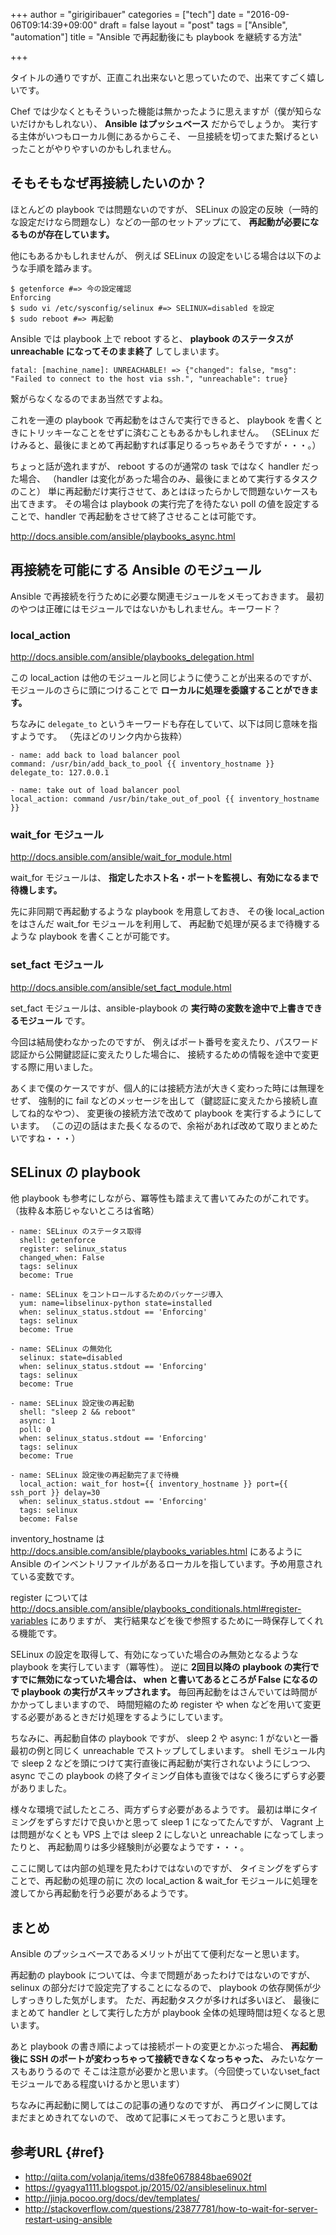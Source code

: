 +++
author = "girigiribauer"
categories = ["tech"]
date = "2016-09-06T09:14:39+09:00"
draft = false
layout = "post"
tags = ["Ansible", "automation"]
title = "Ansible で再起動後にも playbook を継続する方法"

+++

タイトルの通りですが、正直これ出来ないと思っていたので、出来てすごく嬉しいです。

Chef では少なくともそういった機能は無かったように思えますが（僕が知らないだけかもしれない）、
**Ansible はプッシュベース** だからでしょうか。
実行する主体がいつもローカル側にあるからこそ、
一旦接続を切ってまた繋げるといったことがやりやすいのかもしれません。



## そもそもなぜ再接続したいのか？

ほとんどの playbook では問題ないのですが、
SELinux の設定の反映（一時的な設定だけなら問題なし）などの一部のセットアップにて、
**再起動が必要になるものが存在しています。**

他にもあるかもしれませんが、
例えば SELinux の設定をいじる場合は以下のような手順を踏みます。

	$ getenforce #=> 今の設定確認
	Enforcing
	$ sudo vi /etc/sysconfig/selinux #=> SELINUX=disabled を設定
	$ sudo reboot #=> 再起動

Ansible では playbook 上で reboot すると、
**playbook のステータスが unreachable になってそのまま終了** してしまいます。

	fatal: [machine_name]: UNREACHABLE! => {"changed": false, "msg": "Failed to connect to the host via ssh.", "unreachable": true}

繋がらなくなるのでまあ当然ですよね。

これを一連の playbook で再起動をはさんで実行できると、
playbook を書くときにトリッキーなことをせずに済むこともあるかもしれません。
（SELinux だけみると、最後にまとめて再起動すれば事足りるっちゃあそうですが・・・。）

ちょっと話が逸れますが、 reboot するのが通常の task ではなく handler だった場合、
（handler は変化があった場合のみ、最後にまとめて実行するタスクのこと）
単に再起動だけ実行させて、あとはほったらかしで問題ないケースも出てきます。
その場合は playbook の実行完了を待たない poll の値を設定することで、handler で再起動をさせて終了させることは可能です。

<http://docs.ansible.com/ansible/playbooks_async.html>



## 再接続を可能にする Ansible のモジュール

Ansible で再接続を行うために必要な関連モジュールをメモっておきます。
最初のやつは正確にはモジュールではないかもしれません。キーワード？

### local_action

<http://docs.ansible.com/ansible/playbooks_delegation.html>

この local_action は他のモジュールと同じように使うことが出来るのですが、
モジュールのさらに頭につけることで
**ローカルに処理を委譲することができます。**

ちなみに `delegate_to` というキーワードも存在していて、以下は同じ意味を指すようです。
（先ほどのリンク内から抜粋）

	- name: add back to load balancer pool
	command: /usr/bin/add_back_to_pool {{ inventory_hostname }}
	delegate_to: 127.0.0.1

	- name: take out of load balancer pool
	local_action: command /usr/bin/take_out_of_pool {{ inventory_hostname }}

### wait_for モジュール

<http://docs.ansible.com/ansible/wait_for_module.html>

wait_for モジュールは、 **指定したホスト名・ポートを監視し、有効になるまで待機します。**

先に非同期で再起動するような playbook を用意しておき、
その後 local_action をはさんだ wait_for モジュールを利用して、
再起動で処理が戻るまで待機するような playbook を書くことが可能です。

### set_fact モジュール

<http://docs.ansible.com/ansible/set_fact_module.html>

set_fact モジュールは、ansible-playbook の **実行時の変数を途中で上書きできるモジュール** です。

今回は結局使わなかったのですが、
例えばポート番号を変えたり、パスワード認証から公開鍵認証に変えたりした場合に、
接続するための情報を途中で変更する際に用いました。

あくまで僕のケースですが、個人的には接続方法が大きく変わった時には無理をせず、
強制的に fail などのメッセージを出して（鍵認証に変えたから接続し直してね的なやつ）、
変更後の接続方法で改めて playbook を実行するようにしています。
（この辺の話はまた長くなるので、余裕があれば改めて取りまとめたいですね・・・）



## SELinux の playbook

他 playbook も参考にしながら、冪等性も踏まえて書いてみたのがこれです。
（抜粋＆本筋じゃないところは省略）

	- name: SELinux のステータス取得
	  shell: getenforce
	  register: selinux_status
	  changed_when: False
	  tags: selinux
	  become: True
	
	- name: SELinux をコントロールするためのパッケージ導入
	  yum: name=libselinux-python state=installed
	  when: selinux_status.stdout == 'Enforcing'
	  tags: selinux
	  become: True
	
	- name: SELinux の無効化
	  selinux: state=disabled
	  when: selinux_status.stdout == 'Enforcing'
	  tags: selinux
	  become: True
	
	- name: SELinux 設定後の再起動
	  shell: "sleep 2 && reboot"
	  async: 1
	  poll: 0
	  when: selinux_status.stdout == 'Enforcing'
	  tags: selinux
	  become: True
	
	- name: SELinux 設定後の再起動完了まで待機
	  local_action: wait_for host={{ inventory_hostname }} port={{ ssh_port }} delay=30
	  when: selinux_status.stdout == 'Enforcing'
	  tags: selinux
	  become: False

inventory_hostname は <http://docs.ansible.com/ansible/playbooks_variables.html> にあるように
Ansible のインベントリファイルがあるローカルを指しています。予め用意されている変数です。

register については
<http://docs.ansible.com/ansible/playbooks_conditionals.html#register-variables> にありますが、
実行結果などを後で参照するために一時保存してくれる機能です。

SELinux の設定を取得して、有効になっていた場合のみ無効となるような playbook を実行しています（冪等性）。
逆に **2回目以降の playbook の実行ですでに無効になっていた場合は、
when と書いてあるところが False になるので playbook の実行がスキップされます。**
毎回再起動をはさんでいては時間がかかってしまいますので、
時間短縮のため register や when などを用いて変更する必要があるときだけ処理をするようにしています。

ちなみに、再起動自体の playbook ですが、
sleep 2 や async: 1 がないと一番最初の例と同じく unreachable でストップしてしまいます。
shell モジュール内で sleep 2 などを頭につけて実行直後に再起動が実行されないようにしつつ、
async でこの playbook の終了タイミング自体も直後ではなく後ろにずらす必要がありました。

様々な環境で試したところ、両方ずらす必要があるようです。
最初は単にタイミングをずらすだけで良いかと思って sleep 1 になってたんですが、
Vagrant 上は問題がなくとも VPS 上では sleep 2 にしないと unreachable になってしまったりと、
再起動周りは多少経験則が必要なようです・・・。

ここに関しては内部の処理を見たわけではないのですが、
タイミングをずらすことで、再起動の処理の前に
次の local_action &amp; wait_for モジュールに処理を渡してから再起動を行う必要があるようです。



## まとめ

Ansible のプッシュベースであるメリットが出てて便利だなーと思います。

再起動の playbook については、今まで問題があったわけではないのですが、
selinux の部分だけで設定完了することになるので、
playbook の依存関係が少しすっきりした気がします。
ただ、再起動タスクが多ければ多いほど、
最後にまとめて handler として実行した方が playbook 全体の処理時間は短くなると思います。

あと playbook の書き順によっては接続ポートの変更とかぶった場合、
**再起動後に SSH のポートが変わっちゃって接続できなくなっちゃった、** みたいなケースもありうるので
そこは注意が必要かと思います。（今回使っていないset_fact モジュールである程度いけるかと思います）

ちなみに再起動に関してはこの記事の通りなのですが、
再ログインに関してはまだまとめきれてないので、
改めて記事にメモっておこうと思います。



## 参考URL {#ref}

* <http://qiita.com/volanja/items/d38fe0678848bae6902f>
* <https://gyagya1111.blogspot.jp/2015/02/ansibleselinux.html>
* <http://jinja.pocoo.org/docs/dev/templates/>
* <http://stackoverflow.com/questions/23877781/how-to-wait-for-server-restart-using-ansible>
